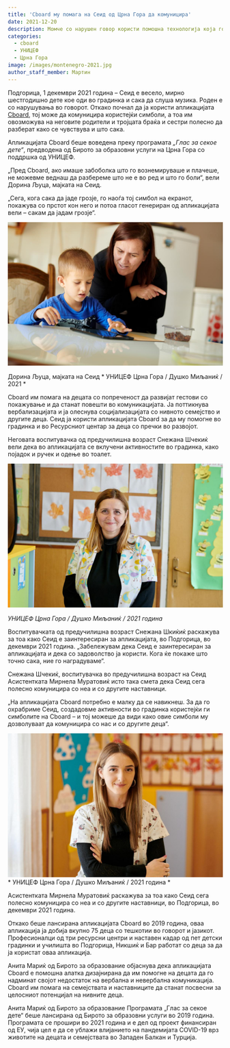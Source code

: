 ```yaml
---
title: 'Cboard му помага на Сеид од Црна Гора да комуницира'
date: 2021-12-20
description: Момче со нарушен говор користи помошна технологија која го поддржува неговиот развој
categories:
  - cboard
  - УНИЦЕФ
  - Црна Гора
image: /images/montenegro-2021.jpg
author_staff_member: Мартин
---
```

Подгорица, 1 декември 2021 година – Сеид е весело, мирно шестгодишно дете кое оди во градинка и сака да слуша музика. Роден е со нарушувања во говорот. Откако почнал да ја користи апликацијата [Cboard](https://www.cboard.io/), тој може да комуницира користејќи симболи, а тоа им овозможува на неговите родители и тројцата браќа и сестри полесно да разберат како се чувствува и што сака.

Апликацијата Cboard беше воведена преку програмата *„Глас за секое дете“*, предводена од Бирото за образовни услуги на Црна Гора со поддршка од УНИЦЕФ.

 „Пред Cboard, ако имаше забоболка што го вознемируваше и плачеше, не можевме веднаш да разбереме што не е во ред и што го боли“, вели Дорина Љуца, мајката на Сеид.

„Сега, кога сака да јаде грозје, го наоѓа тој симбол на екранот, покажува со прстот кон него и потоа гласот генериран од апликацијата вели – сакам да јадам грозје“.


![Дорина Љуца](/images/montenegro-2021-2.jpg)

Дорина Љуца, мајката на Сеид * УНИЦЕФ Црна Гора / Душко Миљаниќ / 2021 *

Cboard им помага на децата со попреченост да развијат гестови со покажување и да станат повешти во комуникацијата. Ја поттикнува вербализацијата и ја олеснува социјализацијата со нивното семејство и другите деца. Сеид ја користи апликацијата Cboard за да му помогне во градинка и во Ресурсниот центар за деца со пречки во развојот.

Неговата воспитувачка од предучилишна возраст Снежана Шчекиќ вели дека во апликацијата се вклучени активностите во градинка, како појадок и ручек и одење во тоалет.

![Снежана Шчекиќ](/images/montenegro-2021-3.jpg)

*УНИЦЕФ Црна Гора / Душко Миљаниќ / 2021 година*

Воспитувачката од предучилишна возраст Снежана Шкиќиќ раскажува за тоа како Сеид е заинтересиран за апликацијата, во Подгорица, во декември 2021 година. „Забележувам дека Сеид е заинтересиран за апликацијата и дека со задоволство ја користи. Кога ќе покаже што точно сака, ние го наградуваме“.

Снежана Шчекиќ, воспитувачка во предучилишна возраст на Сеид Асистентката Мирнела Муратовиќ исто така смета дека Сеид сега полесно комуницира со неа и со другите наставници.

„На апликацијата Cboard потребно е малку да се навикнеш. За да го охрабриме Сеид, создадовме активности во градинка користејќи ги симболите на Cboard – и тој можеше да види како овие симболи му дозволуваат да комуницира со нас и со другите деца“.

![Мирнела Муратовиќ](/images/montenegro-2021-4.jpg) * УНИЦЕФ Црна Гора / Душко Миљаниќ / 2021 година *

Асистентката Мирнела Муратовиќ раскажува за тоа како Сеид сега полесно комуницира со неа и со другите наставници, во Подгорица, во декември 2021 година.

Откако беше лансирана апликацијата Cboard во 2019 година, оваа апликација ја добија вкупно 75 деца со тешкотии во говорот и јазикот. Професионалци од три ресурсни центри и наставен кадар од пет детски градинки и училишта во Подгорица, Никшиќ и Бар работат со деца за да ја користат оваа апликација.

Анита Мариќ од Бирото за образование објаснува дека апликацијата Cboard е помошна алатка дизајнирана да им помогне на децата да го надминат својот недостаток на вербална и невербална комуникација. Cboard им помага на семејствата и наставниците да станат посвесни за целосниот потенцијал на нивните деца.

Анита Мариќ од Бирото за образование Програмата „Глас за секое дете“ беше лансирана од Бирото за образовни услуги во 2019 година. Програмата се прошири во 2021 година и е дел од проект финансиран од ЕУ, чија цел е да се ублажи влијанието на пандемијата COVID-19 врз животите на децата и семејствата во Западен Балкан и Турција.
